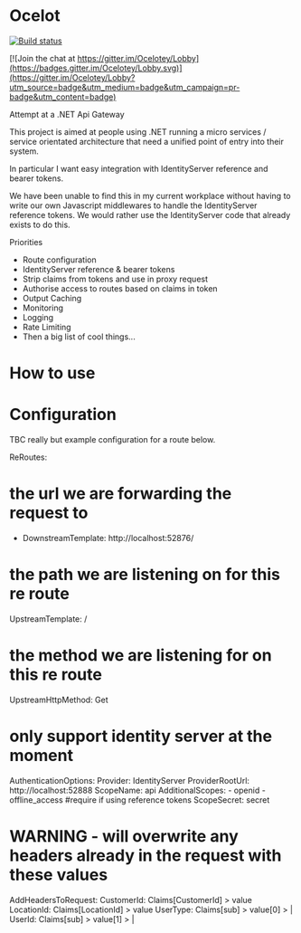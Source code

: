 # Ocelot

[![Build status](https://ci.appveyor.com/api/projects/status/roahbe4nl526ysya?svg=true)](https://ci.appveyor.com/project/TomPallister/ocelot)

[![Join the chat at https://gitter.im/Ocelotey/Lobby](https://badges.gitter.im/Ocelotey/Lobby.svg)](https://gitter.im/Ocelotey/Lobby?utm_source=badge&utm_medium=badge&utm_campaign=pr-badge&utm_content=badge)

Attempt at a .NET Api Gateway

This project is aimed at people using .NET running 
a micro services / service orientated architecture 
that need a unified point of entry into their system.

In particular I want easy integration with 
IdentityServer reference and bearer tokens. 

We have been unable to find this in my current workplace
without having to write our own Javascript middlewares 
to handle the IdentityServer reference tokens. We would
rather use the IdentityServer code that already exists
to do this.

Priorities

- Route configuration
- IdentityServer reference & bearer tokens
- Strip claims from tokens and use in proxy request
- Authorise access to routes based on claims in token
- Output Caching
- Monitoring
- Logging
- Rate Limiting
- Then a big list of cool things...

# How to use

# Configuration

TBC really but example configuration for a route below.

ReRoutes:
# the url we are forwarding the request to
- DownstreamTemplate: http://localhost:52876/
# the path we are listening on for this re route
  UpstreamTemplate: /
# the method we are listening for on this re route
  UpstreamHttpMethod: Get
# only support identity server at the moment
  AuthenticationOptions:
    Provider: IdentityServer
    ProviderRootUrl: http://localhost:52888
    ScopeName: api
    AdditionalScopes:
    - openid
    - offline_access
#require if using reference tokens
    ScopeSecret: secret
# WARNING - will overwrite any headers already in the request with these values
  AddHeadersToRequest:
    CustomerId: Claims[CustomerId] > value
    LocationId: Claims[LocationId] > value
    UserType: Claims[sub] > value[0] > |
    UserId: Claims[sub] > value[1] > |
